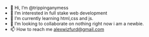 - 👋 Hi, I’m @trippinganymess
- 👀 I’m interested in full stake web development
- 🌱 I’m currently learning html,css and js.
- 💞️ I’m looking to collaborate on nothing right now i am a newbie.
- 📫 How to reach me alexwizfurd@gmail.com

<!---
trippinganymess/trippinganymess is a ✨ special ✨ repository because its `README.md` (this file) appears on your GitHub profile.
You can click the Preview link to take a look at your changes.
--->
